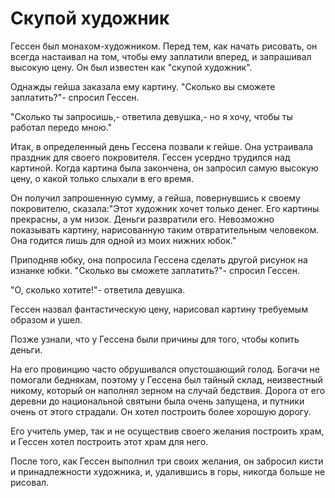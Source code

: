 # Скупой художник

Гессен был монахом-художником. Перед тем, как начать рисовать, он всегда настаивал на том, чтобы ему заплатили вперед, и запрашивал высокую цену. Он был известен как "скупой художник".

Однажды гейша заказала ему картину. "Сколько вы сможете заплатить?"- спросил Гессен.

"Сколько ты запросишь,- ответила девушка,- но я хочу, чтобы ты работал передо мною."

Итак, в определенный день Гессена позвали к гейше. Она устраивала праздник для своего покровителя. Гессен усердно трудился над картиной. Когда картина была закончена, он запросил самую высокую цену, о какой только слыхали в его время.

Он получил запрошенную сумму, а гейша, повернувшись к своему покровителю, сказала:"Этот художник хочет только денег. Его картины прекрасны, а ум низок. Деньги развратили его. Невозможно показывать картину, нарисованную таким отвратительным человеком. Она годится лишь для одной из моих нижних юбок."

Приподняв юбку, она попросила Гессена сделать другой рисунок на изнанке юбки. "Сколько вы сможете заплатить?"- спросил Гессен.

"О, сколько хотите!"- ответила девушка.

Гессен назвал фантастическую цену, нарисовал картину требуемым образом и ушел.

Позже узнали, что у Гессена были причины для того, чтобы копить деньги.

На его провинцию часто обрушивался опустошающий голод. Богачи не помогали беднякам, поэтому у Гессена был тайный склад, неизвестный никому, который он наполнял зерном на случай бедствия. Дорога от его деревни до национальной святыни была очень запущена, и путники очень от этого страдали. Он хотел построить более хорошую дорогу.

Его учитель умер, так и не осуществив своего желания построить храм, и Гессен хотел построить этот храм для него.

После того, как Гессен выполнил три своих желания, он забросил кисти и принадлежности художника, и, удалившись в горы, никогда больше не рисовал.
